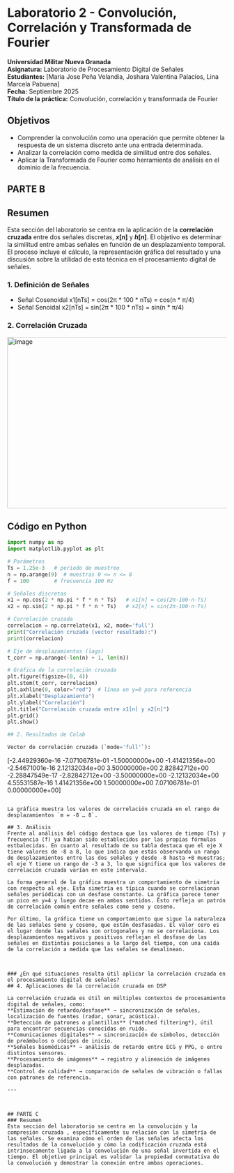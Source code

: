 # Laboratorio 2 - Convolución, Correlación y Transformada de Fourier
**Universidad Militar Nueva Granada**  
**Asignatura:** Laboratorio de Procesamiento Digital de Señales  
**Estudiantes:** [Maria Jose Peña Velandia, Joshara Valentina Palacios, Lina Marcela Pabuena]  
**Fecha:** Septiembre 2025  
**Título de la práctica:** Convolución, correlación y transformada de Fourier

## Objetivos
- Comprender la convolución como una operación que permite obtener la respuesta de un sistema discreto ante una entrada determinada.
- Analizar la correlación como medida de similitud entre dos señales.
- Aplicar la Transformada de Fourier como herramienta de análisis en el dominio de la frecuencia.
## PARTE B

##  Resumen

Esta sección del laboratorio se centra en la aplicación de la **correlación cruzada** entre dos señales discretas, **$x[n]$** y **$h[n]$**. El objetivo es determinar la similitud entre ambas señales en función de un desplazamiento temporal. El proceso incluye el cálculo, la representación gráfica del resultado y una discusión sobre la utilidad de esta técnica en el procesamiento digital de señales.

### 1. Definición de Señales
- Señal Cosenoidal
  x1[nTs] = cos(2π * 100 * nTs) = cos(n * π/4)  
- Señal Senoidal
  x2[nTs] = sin(2π * 100 * nTs) = sin(n * π/4)

### 2. Correlación Cruzada
<img width="689" height="393" alt="image" src="https://github.com/user-attachments/assets/8250ec23-9857-4f87-b1a8-dd81d334ff54" />

## Código en Python

```python
import numpy as np
import matplotlib.pyplot as plt

# Parámetros
Ts = 1.25e-3   # periodo de muestreo
n = np.arange(9)  # muestras 0 <= n <= 8
f = 100        # frecuencia 100 Hz

# Señales discretas
x1 = np.cos(2 * np.pi * f * n * Ts)   # x1[n] = cos(2π·100·n·Ts)
x2 = np.sin(2 * np.pi * f * n * Ts)   # x2[n] = sin(2π·100·n·Ts)

# Correlación cruzada
correlacion = np.correlate(x1, x2, mode='full')
print("Correlación cruzada (vector resultado):")
print(correlacion)

# Eje de desplazamientos (lags)
t_corr = np.arange(-len(n) + 1, len(n))

# Gráfica de la correlación cruzada
plt.figure(figsize=(8, 4))
plt.stem(t_corr, correlacion)
plt.axhline(0, color="red")  # línea en y=0 para referencia
plt.xlabel("Desplazamiento")
plt.ylabel("Correlación")
plt.title("Correlación cruzada entre x1[n] y x2[n]")
plt.grid()
plt.show()

## 2. Resultados de Colab

Vector de correlación cruzada (`mode='full'`):

```
[-2.44929360e-16 -7.07106781e-01 -1.50000000e+00 -1.41421356e+00
 -2.54671001e-16  2.12132034e+00  3.50000000e+00  2.82842712e+00
 -2.28847549e-17 -2.82842712e+00 -3.50000000e+00 -2.12132034e+00
  4.55531587e-16  1.41421356e+00  1.50000000e+00  7.07106781e-01
  0.00000000e+00]
```

La gráfica muestra los valores de correlación cruzada en el rango de desplazamientos `m = -8 … 8`.

## 3. Análisis
Frente al análisis del código destaca que los valores de tiempo (Ts) y frecuencia (f) ya habian sido establecidos por las propias fórmulas estbalecidas. En cuanto al resultado de su tabla destaca que el eje X tiene valores de -8 a 8, lo que indica que estás observando un rango de desplazamientos entre las dos señales y desde -8 hasta +8 muestras; el eje Y tiene un rango de -3 a 3, lo que significa que los valores de correlación cruzada varían en este intervalo.

La forma general de la gráfica muestra un comportamiento de simetría con respecto al eje. Esta simetría es típica cuando se correlacionan señales periódicas con un desfase constante. La gráfica parece tener un pico en y=4 y luego decae en ambos sentidos. Esto refleja un patrón de correlación común entre señales como seno y coseno.

Por último, la gráfica tiene un comportamiento que sigue la naturaleza de las señales seno y coseno, que están desfasadas. El valor cero es el lugar donde las señales son ortogonales y no se correlaciona. Los desplazamientos negativos y positivos reflejan el desfase de las señales en distintas posiciones a lo largo del tiempo, con una caída de la correlación a medida que las señales se desalinean.



### ¿En qué situaciones resulta útil aplicar la correlación cruzada en el procesamiento digital de señales?
## 4. Aplicaciones de la correlación cruzada en DSP

La correlación cruzada es útil en múltiples contextos de procesamiento digital de señales, como:
**Estimación de retardo/desfase** → sincronización de señales, localización de fuentes (radar, sonar, acústica).  
**Detección de patrones o plantillas** (*matched filtering*), útil para encontrar secuencias conocidas en ruido.  
**Comunicaciones digitales** → sincronización de símbolos, detección de preámbulos o códigos de inicio.  
**Señales biomédicas** → análisis de retardo entre ECG y PPG, o entre distintos sensores.  
**Procesamiento de imágenes** → registro y alineación de imágenes desplazadas.  
**Control de calidad** → comparación de señales de vibración o fallas con patrones de referencia.

---



## PARTE C 
### Resumen 
Esta sección del laboratorio se centra en la convolución y la compresión cruzada , específicamente su relación con la simetría de las señales. Se examina cómo el orden de las señales afecta los resultados de la convolución y cómo la codificación cruzada está intrínsecamente ligada a la convolución de una señal invertida en el tiempo. El objetivo principal es validar la propiedad conmutativa de la convolución y demostrar la conexión entre ambas operaciones.
